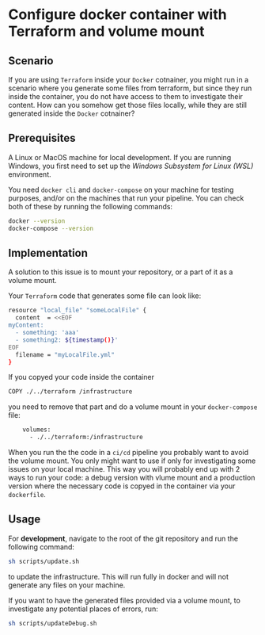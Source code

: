 # Configure docker container with Terraform and volume mount

## Scenario

If you are using `Terraform` inside your `Docker` cotnainer, you might run in a scenario where you generate some files from terraform, but since they run inside the container, you do not have access to them to investigate their content. How can you somehow get those files locally, while they are still generated inside the `Docker` cotnainer?

## Prerequisites

A Linux or MacOS machine for local development. If you are running Windows, you first need to set up the *Windows Subsystem for Linux (WSL)* environment.

You need `docker cli` and `docker-compose` on your machine for testing purposes, and/or on the machines that run your pipeline.
You can check both of these by running the following commands:
```sh
docker --version
docker-compose --version
```

## Implementation

A solution to this issue is to mount your repository, or a part of it as a volume mount.

Your `Terraform` code that generates some file can look like:
```sh
resource "local_file" "someLocalFile" {
  content  = <<EOF
myContent:
  - something: 'aaa'
  - something2: ${timestamp()}'
EOF
  filename = "myLocalFile.yml"
}
```

If you copyed your code inside the container
```sh
COPY ./../terraform /infrastructure
```
you need to remove that part and do a volume mount in your `docker-compose` file:
```sh
    volumes:
      - ./../terraform:/infrastructure
```

When you run the the code in a `ci/cd` pipeline you probably want to avoid the volume mount. You only might want to use if only for investigating some issues on your local machine. This way you will probably end up with 2 ways to run your code: a debug version with vlume mount and a production version where the necessary code is copyed in the container via your `dockerfile`.

## Usage

For **development**, navigate to the root of the git repository and run the following command:

```sh
sh scripts/update.sh
```
to update the infrastructure. This will run fully in docker and will not generate any files on your machine.

If you want to have the generated files provided via a volume mount, to investigate any potential places of errors, run:
```sh
sh scripts/updateDebug.sh
```

